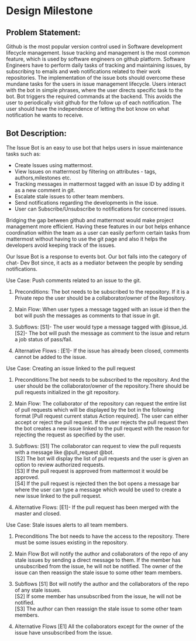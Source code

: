 # Design Milestone 
Problem Statement:
----------
Github is the most popular version control used in Software development lifecycle management.
Issue tracking and management is the most common feature, which is used by software engineers on github platform.
Software Engineers have to perform daily tasks of tracking and maintaining issues, by subscribing to emails and web notifications related to their work repositories.
The implementation of the issue bots should overcome these mundane tasks for the users in issue management lifecycle.
Users interact with the bot in simple phrases, where the user directs specific task to the bot.
Bot triggers the required commands at the backend. This avoids the user to periodically visit github for the follow up of each notification.
The user should have the independence of letting the bot know on what notification he wants to receive. 

Bot Description:
-----------
The Issue Bot is an easy to use bot that helps users in issue maintenance tasks such as:  
* Create Issues using mattermost.
* View  Issues on mattermost by filtering on attributes - tags, authors,milestones etc. 
* Tracking messages in mattermost tagged with an issue ID by adding it as a new comment in git. 
* Escalate stale issues to other team members.
* Send notifications regarding the developments in the issue.
* User can Subscribe/Unsubscribe to notifications for concerned issues.

Bridging the gap between github and mattermost would make project management more efficient. Having these features in our bot helps enhance coordination within the team as a user can easily perform certain tasks from mattermost without having to use the git page and also it helps the developers avoid keeping track of the issues. 

Our Issue Bot is a response to events bot. Our bot falls into the category of chat- Dev Bot since, it acts as a mediator between the people  by sending notifications.

Use Case: Push comments related to an issue to the git.
1. Preconditions:
The bot needs to be subscribed to the repository. If it is a Private repo the user should be a collaborator/owner of the Repository. 

2. Main Flow:
When user types a message tagged with an issue id then the bot will push the messages as comments to that issue in git.

3. Subflows:
[S1]- The user would type a message tagged with @issue_id.  
[S2]- The bot will push the message as comment to the issue and return a job status of pass/fail.  

4. Alternative Flows : 
[E1]- If the issue has already been closed, comments cannot be added to the issue.

Use Case:  Creating an issue linked to the pull request

1. Preconditions:The bot needs to be subscribed to the repository. And the user should be the collaborator/owner of the repository.There should be pull requests initialized in the git repository.
		  
2. Main Flow:
The collaborator of the repository can request the entire list of pull requests which will be displayed by the bot in the following format [Pull request  current status   Action required]. The user can either accept or reject the pull request. If the user rejects the pull request then the bot creates a new issue linked to the pull request with the reason for rejecting the request as specified by the user.

3. Subflows:
[S1] The collaborator can request to view the pull requests with a message like  @pull_request @bot.  
[S2] The bot will display the list of pull requests and the user is given an option to review authorized requests.  
[S3] If the pull request is approved from mattermost it would be approved.  
[S4] If the pull request is rejected then the bot opens a message bar where the user can type a message which would be used to create a new issue linked to the pull request.  
                   
4. Alternative Flows: 
[E1]- If the pull request has been merged with the master and closed. 

Use Case: Stale issues alerts to all team members.

1. Preconditions
   The bot needs to have the access to the repository. There must be some issues existing in the repository. 

2. Main Flow
   Bot will notify the author and collaborators of the repo of any stale issues by sending a direct message to them. If the member has unsubscribed from the issue, he will not be notified. The owner of the issue can then reassign the stale issue to some other team members.

3. Subflows
  [S1] Bot will notify the author and the collaborators of the repo of any stale issues.  
  [S2] If some member has unsubscribed from the issue, he will not be notified.  
  [S3] The author can then reassign the stale issue to some other team members.  

4. Alternative Flows
  [E1] All the collaborators except for the owner of the issue have unsubscribed from the issue.
  
  
  

